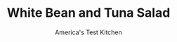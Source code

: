 ---
layout: ../../layouts/MarkdownPostLayout.astro
title: White Bean and Tuna Salad
author: America's Test Kitchen
pubDate: 2023-03-15
description: "Creamy white beans and an herby dressing provide a fresh, filling take on tuna salad."
image_url: https://res.cloudinary.com/hksqkdlah/image/upload/ar_1:1,c_fill,dpr_2.0,f_auto,fl_lossy.progressive.strip_profile,g_faces:auto,q_auto:low,w_344/SFS_WhiteBeanTunaSalad-78_w0umnf
tags: ["Side Dishes","Fish & Seafood","Beans","Salads"]
calories: 2376
protein: 26
carbohydrates: 47
fats: 
fiber: 11
ingredients: ["1 1/2 tablespoons, table salt for brining","1 pound, dried cannellini beans, picked over and rinsed","1 tablespoon plus ¼ teaspoon, table salt, divided","1 (6-ounce) container, olive oil-packed tuna","1/4 cup, extra-virgin olive oil","1/4 cup very coarsely, chopped fresh parsley","1 , shallot, sliced into thin rings","4 teaspoons, sherry vinegar","1/4 teaspoon, red pepper flakes"]
serves: 6
time: "1½ hours, plus 8 hours brining"
instructions: ["Dissolve 1½ tablespoons salt in 2 quarts cold water in large container. Add beans and soak at room temperature for at least 8 hours or up to 24 hours.","Drain beans in colander and rinse well. Combine beans, 10 cups fresh water, and 1 tablespoon salt in Dutch oven and bring to boil over high heat. Reduce heat to medium and cook at gentle simmer until beans are barely al dente, 40 to 50 minutes. (During simmer, bubbles should just break surface of water.)","Turn off heat, cover pot, and let beans steep until tender, 20 to 30 minutes. Drain beans in colander. (Beans can be refrigerated in airtight container for up to 3 days. Alternatively, beans can be cooled, transferred to zipper-lock bags, and frozen for up to 1 month.)","Remove tuna from container and discard packing oil. Coarsely flake tuna into medium bowl.","Add 3½ cups beans (reserve remainder for another use), oil, parsley, shallot, vinegar, pepper flakes, and remaining ¼ teaspoon salt and stir to combine. Serve."]
nutrition: ["1463 mg Potassium","323 mg Phosphorus","192 mg Calcium","8 mg Iron","155 mg Magnesium","299 mg Sodium","3 mg Zinc","12 g Fat","3 mg Niacin (B3)","7 g Monounsaturated","2 g Polyunsaturated","4 mg Vitamin C","1 µg Vitamin D","5 mg Cholesterol","1 g Saturated","11 g Fiber","301 µg Folate (food)","2 g Sugars","63 µg Vitamin K","38 g Water","47 g Carbs","301 µg Folate equivalent (total)","26 g Protein","1 mg Vitamin E","17 µg Vitamin A","396 kcal Energy","2376 calories"]
notes: "Note that the beans need to be soaked for at least 8 hours before cooking. For the best results, use a good quality oil-packed tuna here."
---